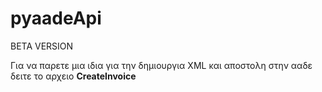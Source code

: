 # pyaadeApi

BETA VERSION

Για να παρετε μια ιδια για την δημιουργια XML και αποστολη στην ααδε δειτε το αρχειο **CreateInvoice**
